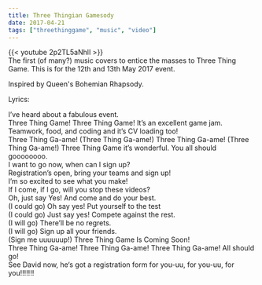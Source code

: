 ```yaml
---
title: Three Thingian Gamesody
date: 2017-04-21
tags: ["threethinggame", "music", "video"]
---
```


{{< youtube 2p2TL5aNhlI >}}
<br/>
The first (of many?) music covers to entice the masses to Three Thing Game. This is for the 12th and 13th May 2017  event.

<!--more-->

Inspired by Queen's Bohemian Rhapsody.

Lyrics:

I’ve heard about a fabulous event.  
Three Thing Game! Three Thing Game! It’s an excellent game jam.  
Teamwork, food, and coding and it’s CV loading too!  
Three Thing Ga-ame! (Three Thing Ga-ame!) Three Thing Ga-ame! (Three Thing Ga-ame!) Three Thing Game it’s wonderful. You all should goooooooo.  
I want to go now, when can I sign up?  
Registration’s open, bring your teams and sign up!  
I’m so excited to see what you make!  
If I come, if I go, will you stop these videos?   
Oh, just say Yes! And come and do your best.  
(I could go) Oh say yes! Put yourself to the test  
(I could go) Just say yes! Compete against the rest.  
(I will go) There’ll be no regrets.  
(I will go) Sign up all your friends.  
(Sign me uuuuuup!) Three Thing Game Is Coming Soon!  
Three Thing Ga-ame! Three Thing Ga-ame! Three Thing Ga-ame! All should go!  
See David now, he‘s got a registration form for you-uu, for you-uu, for you!!!!!!!  